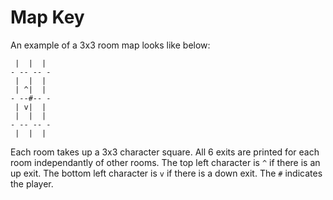 # Map Key

An example of a 3x3 room map looks like below:
```
 |  |  | 
- -- -- -
 |  |  | 
 | ^|  | 
- --#-- -
 | v|  | 
 |  |  | 
- -- -- -
 |  |  | 
```

Each room takes up a 3x3 character square. All 6 exits are printed for each room
independantly of other rooms. The top left character is `^` if there is an up
exit. The bottom left character is `v` if there is a down exit. The `#`
indicates the player.